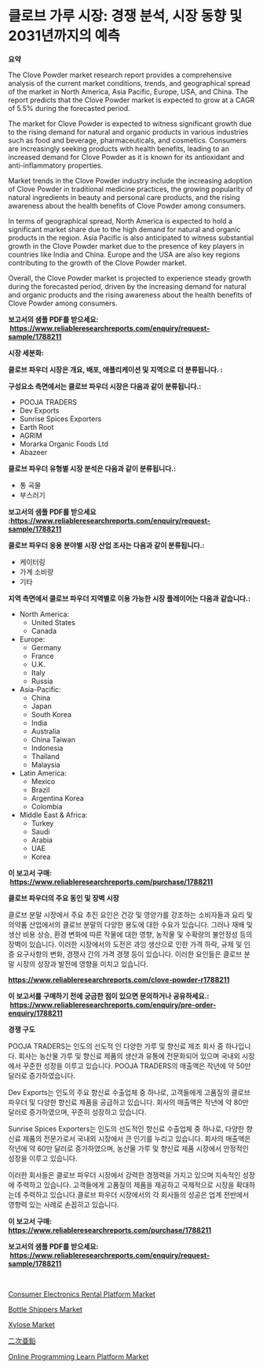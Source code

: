 <p><h1>클로브 가루 시장: 경쟁 분석, 시장 동향 및 2031년까지의 예측</h1></p><p><strong>요약</strong></p>
<p><p>The Clove Powder market research report provides a comprehensive analysis of the current market conditions, trends, and geographical spread of the market in North America, Asia Pacific, Europe, USA, and China. The report predicts that the Clove Powder market is expected to grow at a CAGR of 5.5% during the forecasted period.</p><p>The market for Clove Powder is expected to witness significant growth due to the rising demand for natural and organic products in various industries such as food and beverage, pharmaceuticals, and cosmetics. Consumers are increasingly seeking products with health benefits, leading to an increased demand for Clove Powder as it is known for its antioxidant and anti-inflammatory properties.</p><p>Market trends in the Clove Powder industry include the increasing adoption of Clove Powder in traditional medicine practices, the growing popularity of natural ingredients in beauty and personal care products, and the rising awareness about the health benefits of Clove Powder among consumers.</p><p>In terms of geographical spread, North America is expected to hold a significant market share due to the high demand for natural and organic products in the region. Asia Pacific is also anticipated to witness substantial growth in the Clove Powder market due to the presence of key players in countries like India and China. Europe and the USA are also key regions contributing to the growth of the Clove Powder market.</p><p>Overall, the Clove Powder market is projected to experience steady growth during the forecasted period, driven by the increasing demand for natural and organic products and the rising awareness about the health benefits of Clove Powder among consumers.</p></p>
<p><strong>보고서의 샘플 PDF를 받으세요: &nbsp;<a href="https://www.reliableresearchreports.com/enquiry/request-sample/1788211">https://www.reliableresearchreports.com/enquiry/request-sample/1788211</a></strong></p>
<p><strong>시장 세분화:</strong></p>
<p><strong> 클로브 파우더 시장은 개요, 배포, 애플리케이션 및 지역으로 더 분류됩니다. :</strong></p>
<p><strong>구성요소 측면에서는 클로브 파우더 시장은 다음과 같이 분류됩니다.:</strong></p>
<p><ul><li>POOJA TRADERS</li><li>Dev Exports</li><li>Sunrise Spices Exporters</li><li>Earth Root</li><li>AGRIM</li><li>Morarka Organic Foods Ltd</li><li>Abazeer</li></ul></p>
<p><strong> 클로브 파우더 유형별 시장 분석은 다음과 같이 분류됩니다.:</strong></p>
<p><ul><li>통 곡물</li><li>부스러기</li></ul></p>
<p><strong>보고서의 샘플 PDF를 받으세요 :<a href="https://www.reliableresearchreports.com/enquiry/request-sample/1788211">https://www.reliableresearchreports.com/enquiry/request-sample/1788211</a></strong></p>
<p><strong> 클로브 파우더 응용 분야별 시장 산업 조사는 다음과 같이 분류됩니다.:</strong></p>
<p><ul><li>케이터링</li><li>가계 소비량</li><li>기타</li></ul></p>
<p><strong>지역 측면에서 클로브 파우더 지역별로 이용 가능한 시장 플레이어는 다음과 같습니다.:</strong></p>
<p><ul>
    <li>
        North America:
        <ul>
            <li>United States</li>
            <li>Canada</li>
        </ul>
    </li>
    <li>
        Europe:
        <ul>
            <li>Germany</li>
            <li>France</li>
            <li>U.K.</li>
            <li>Italy</li>
            <li>Russia</li>
        </ul>
    </li>
    <li>
        Asia-Pacific:
        <ul>
            <li>China</li>
            <li>Japan</li>
            <li>South Korea</li>
            <li>India</li>
            <li>Australia</li>
            <li>China Taiwan</li>
            <li>Indonesia</li>
            <li>Thailand</li>
            <li>Malaysia</li>
        </ul>
    </li>
    <li>
        Latin America:
        <ul>
            <li>Mexico</li>
            <li>Brazil</li>
            <li>Argentina Korea</li>
            <li>Colombia</li>
        </ul>
    </li>
    <li>
        Middle East & Africa:
        <ul>
            <li>Turkey</li>
            <li>Saudi</li>
            <li>Arabia</li>
            <li>UAE</li>
            <li>Korea</li>
        </ul>
    </li>
    </ul></p>
<p><strong>이 보고서 구매: &nbsp;<a href="https://www.reliableresearchreports.com/purchase/1788211">https://www.reliableresearchreports.com/purchase/1788211</a></strong></p>
<p><strong>클로브 파우더의 주요 동인 및 장벽 시장</strong></p>
<p><p>클로브 분말 시장에서 주요 추진 요인은 건강 및 영양가를 강조하는 소비자들과 요리 및 의약품 산업에서의 클로브 분말의 다양한 용도에 대한 수요가 있습니다. 그러나 재배 및 생산 비용 상승, 환경 변화에 따른 작물에 대한 영향, 농작물 및 수확량의 불안정성 등의 장벽이 있습니다. 이러한 시장에서의 도전은 과잉 생산으로 인한 가격 하락, 규제 및 인증 요구사항의 변화, 경쟁사 간의 가격 경쟁 등이 있습니다. 이러한 요인들은 클로브 분말 시장의 성장과 발전에 영향을 미치고 있습니다.</p></p>
<p><strong><a href="https://www.reliableresearchreports.com/clove-powder-r1788211">https://www.reliableresearchreports.com/clove-powder-r1788211</a></strong></p>
<p><strong>이 보고서를 구매하기 전에 궁금한 점이 있으면 문의하거나 공유하세요.: &nbsp;<a href="https://www.reliableresearchreports.com/enquiry/pre-order-enquiry/1788211">https://www.reliableresearchreports.com/enquiry/pre-order-enquiry/1788211</a></strong></p>
<p><strong>경쟁 구도</strong></p>
<p><p>POOJA TRADERS는 인도의 선도적 인 다양한 가루 및 향신료 제조 회사 중 하나입니다. 회사는 농산물 가루 및 향신료 제품의 생산과 유통에 전문화되어 있으며 국내외 시장에서 꾸준한 성장을 이루고 있습니다. POOJA TRADERS의 매출액은 작년에 약 50만 달러로 증가하였습니다.</p><p>Dev Exports는 인도의 주요 향신료 수출업체 중 하나로, 고객들에게 고품질의 클로브 파우더 및 다양한 향신료 제품을 공급하고 있습니다. 회사의 매출액은 작년에 약 80만 달러로 증가하였으며, 꾸준히 성장하고 있습니다.</p><p>Sunrise Spices Exporters는 인도의 선도적인 향신료 수출업체 중 하나로, 다양한 향신료 제품의 전문가로서 국내외 시장에서 큰 인기를 누리고 있습니다. 회사의 매출액은 작년에 약 60만 달러로 증가하였으며, 농산물 가루 및 향신료 제품 시장에서 안정적인 성장을 이루고 있습니다.</p><p>이러한 회사들은 클로브 파우더 시장에서 강력한 경쟁력을 가지고 있으며 지속적인 성장에 주력하고 있습니다. 고객들에게 고품질의 제품을 제공하고 국제적으로 시장을 확대하는데 주력하고 있습니다.클로브 파우더 시장에서의 각 회사들의 성공은 업계 전반에서 영향력 있는 사례로 손꼽히고 있습니다.</p></p>
<p><strong>이 보고서 구매: &nbsp; <a href="https://www.reliableresearchreports.com/purchase/1788211">https://www.reliableresearchreports.com/purchase/1788211</a></strong></p>
<p><strong>보고서의 샘플 PDF를 받으세요: &nbsp;<a href="https://www.reliableresearchreports.com/enquiry/request-sample/1788211">https://www.reliableresearchreports.com/enquiry/request-sample/1788211</a></strong><strong></strong></p>
<p>&nbsp;</p>
<p><p><a href="https://github.com/joannesouthgate/Market-Research-Report-List-3/blob/main/consumer-electronics-rental-platform-market.md">Consumer Electronics Rental Platform Market</a></p><p><a href="https://issuu.com/reportprime-2/docs/bottle-shippers-market-size-2030.pptx">Bottle Shippers Market</a></p><p><a href="https://www.linkedin.com/pulse/xylose-market-size-furnishes-valuable-information-encompassing-pksnf">Xylose Market</a></p><p><a href="https://github.com/nemesis2824/Market-Research-Report-List-1/blob/main/430070862125.md">二次亜鉛</a></p><p><a href="https://github.com/wwwkeltoum/Market-Research-Report-List-3/blob/main/online-programming-learn-platform-market.md">Online Programming Learn Platform Market</a></p></p>